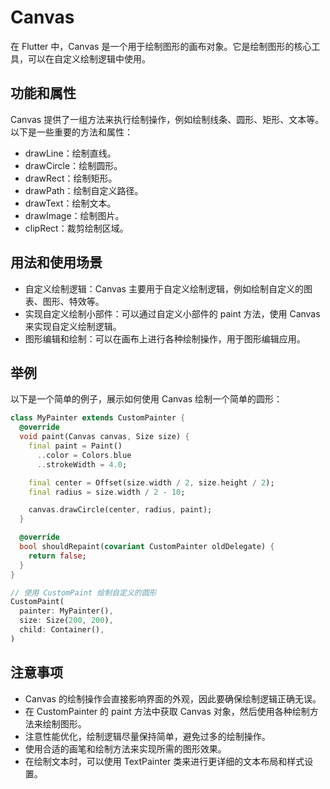 # Canvas

在 Flutter 中，Canvas 是一个用于绘制图形的画布对象。它是绘制图形的核心工具，可以在自定义绘制逻辑中使用。

## 功能和属性

Canvas 提供了一组方法来执行绘制操作，例如绘制线条、圆形、矩形、文本等。以下是一些重要的方法和属性：

- drawLine：绘制直线。
- drawCircle：绘制圆形。
- drawRect：绘制矩形。
- drawPath：绘制自定义路径。
- drawText：绘制文本。
- drawImage：绘制图片。
- clipRect：裁剪绘制区域。

## 用法和使用场景

- 自定义绘制逻辑：Canvas 主要用于自定义绘制逻辑，例如绘制自定义的图表、图形、特效等。
- 实现自定义绘制小部件：可以通过自定义小部件的 paint 方法，使用 Canvas 来实现自定义绘制逻辑。
- 图形编辑和绘制：可以在画布上进行各种绘制操作，用于图形编辑应用。

## 举例

以下是一个简单的例子，展示如何使用 Canvas 绘制一个简单的圆形：

```dart
class MyPainter extends CustomPainter {
  @override
  void paint(Canvas canvas, Size size) {
    final paint = Paint()
      ..color = Colors.blue
      ..strokeWidth = 4.0;

    final center = Offset(size.width / 2, size.height / 2);
    final radius = size.width / 2 - 10;

    canvas.drawCircle(center, radius, paint);
  }

  @override
  bool shouldRepaint(covariant CustomPainter oldDelegate) {
    return false;
  }
}

// 使用 CustomPaint 绘制自定义的圆形
CustomPaint(
  painter: MyPainter(),
  size: Size(200, 200),
  child: Container(),
)
```

## 注意事项

- Canvas 的绘制操作会直接影响界面的外观，因此要确保绘制逻辑正确无误。
- 在 CustomPainter 的 paint 方法中获取 Canvas 对象，然后使用各种绘制方法来绘制图形。
- 注意性能优化，绘制逻辑尽量保持简单，避免过多的绘制操作。
- 使用合适的画笔和绘制方法来实现所需的图形效果。
- 在绘制文本时，可以使用 TextPainter 类来进行更详细的文本布局和样式设置。
